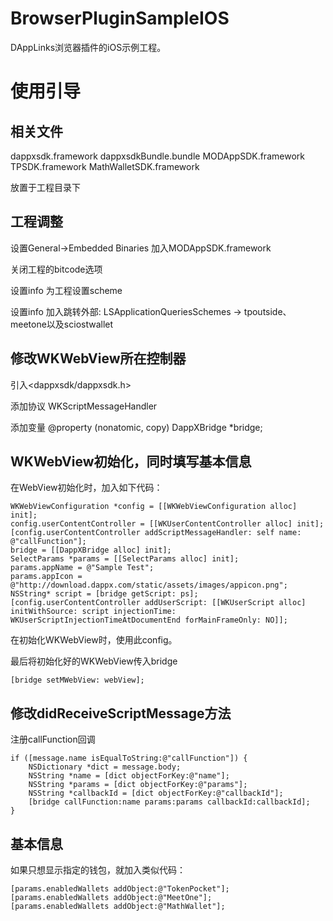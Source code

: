# BrowserPluginSampleIOS
DAppLinks浏览器插件的iOS示例工程。

# 使用引导

## 相关文件

dappxsdk.framework
dappxsdkBundle.bundle
MODAppSDK.framework
TPSDK.framework
MathWalletSDK.framework

放置于工程目录下

## 工程调整

设置General->Embedded Binaries 加入MODAppSDK.framework

关闭工程的bitcode选项

设置info 为工程设置scheme

设置info 加入跳转外部: LSApplicationQueriesSchemes -> tpoutside、meetone以及sciostwallet

##

## 修改WKWebView所在控制器

引入<dappxsdk/dappxsdk.h>

添加协议 WKScriptMessageHandler
  
添加变量 @property (nonatomic, copy) DappXBridge *bridge;

## WKWebView初始化，同时填写基本信息

在WebView初始化时，加入如下代码：

~~~
WKWebViewConfiguration *config = [[WKWebViewConfiguration alloc] init];
config.userContentController = [[WKUserContentController alloc] init];
[config.userContentController addScriptMessageHandler: self name: @"callFunction"];
bridge = [[DappXBridge alloc] init];
SelectParams *params = [[SelectParams alloc] init];
params.appName = @"Sample Test";
params.appIcon = @"http://download.dappx.com/static/assets/images/appicon.png";
NSString* script = [bridge getScript: ps];
[config.userContentController addUserScript: [[WKUserScript alloc] initWithSource: script injectionTime: WKUserScriptInjectionTimeAtDocumentEnd forMainFrameOnly: NO]];
~~~

在初始化WKWebView时，使用此config。

最后将初始化好的WKWebView传入bridge

~~~
[bridge setMWebView: webView];
~~~

## 修改didReceiveScriptMessage方法

注册callFunction回调

~~~
if ([message.name isEqualToString:@"callFunction"]) {
    NSDictionary *dict = message.body;
    NSString *name = [dict objectForKey:@"name"];
    NSString *params = [dict objectForKey:@"params"];
    NSString *callbackId = [dict objectForKey:@"callbackId"];
    [bridge callFunction:name params:params callbackId:callbackId];
}
~~~

## 基本信息

如果只想显示指定的钱包，就加入类似代码：

~~~
[params.enabledWallets addObject:@"TokenPocket"];
[params.enabledWallets addObject:@"MeetOne"];
[params.enabledWallets addObject:@"MathWallet"];
~~~
